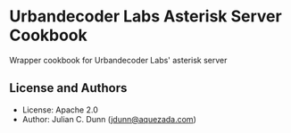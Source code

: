 Urbandecoder Labs Asterisk Server Cookbook
==========================================

Wrapper cookbook for Urbandecoder Labs' asterisk server

License and Authors
-------------------

* License: Apache 2.0
* Author: Julian C. Dunn (<jdunn@aquezada.com>)
